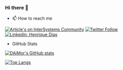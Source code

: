### Hi there 👋

- 📫 How to reach me

[![Article's on InterSystems Community](https://img.shields.io/badge/My%20Articles-InterSystems%20Community-blue)](https://community.intersystems.com/user/11906/posts?filter=articles)
[![Twitter Follow](https://img.shields.io/twitter/follow/mr_daimor?style=social)](https://twitter.com/mr_daimor)
[![Linkedin: Henrique Dias](https://img.shields.io/badge/-Dmitry%20Maslennikov-blue?style=flat-square&logo=Linkedin&logoColor=white&link=https://www.linkedin.com/in/daimor/)](https://www.linkedin.com/in/daimor/)

- GitHub Stats

[![DAiMor's GitHub stats](https://github-readme-stats.vercel.app/api?username=daimor&count_private=true&show_icons=true)](https://github.com/anuraghazra/github-readme-stats)

[![Top Langs](https://github-readme-stats.vercel.app/api/top-langs/?username=daimor)](https://github.com/anuraghazra/github-readme-stats)

